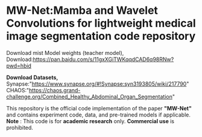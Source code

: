 # MW-Net:Mamba and Wavelet Convolutions for lightweight medical image segmentation code repository



Download mist Model weights (teacher model), 
Download:https://pan.baidu.com/s/11gxXGiTWKqqdCAD6q98RNw?pwd=hbid

**Download Datasets,**
Synapse:"https://www.synapse.org/#!Synapse:syn3193805/wiki/217790"
CHAOS:"https://chaos.grand-challenge.org/Combined_Healthy_Abdominal_Organ_Segmentation"

This repository is the official code implementation of the paper **"MW-Net"** and contains experiment code, data, and pre-trained models if applicable.
**Note** : This code is for **academic research** only. **Commercial use** is prohibited.

